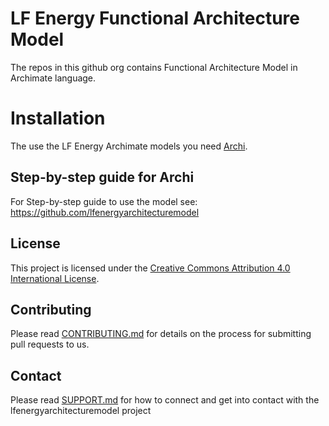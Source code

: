 <!--
SPDX-FileCopyrightText: 2017-2022 Contributors to the lfenergyarchitecturemodel project

SPDX-License-Identifier: CC-BY-4.0
-->

# LF Energy Functional Architecture Model

The repos in this github org contains Functional Architecture Model in Archimate language. 

# Installation 
The use the LF Energy Archimate models you need [Archi](https://www.archimatetool.com/). 

## Step-by-step guide for Archi
For Step-by-step guide to use the model see: https://github.com/lfenergyarchitecturemodel

## License
This project is licensed under the [Creative Commons Attribution 4.0 International License](https://github.com/lfenergyarchitecturemodel/.github/blob/main/LISENSE).

## Contributing
Please read [CONTRIBUTING.md](https://github.com/lfenergyarchitecturemodel/.github/blob/main/CONTRIBUTING.md) for details on the process for submitting pull requests to us.

## Contact
Please read [SUPPORT.md](https://github.com/lfenergyarchitecturemodel/.github/blob/main/SUPPORT.md) for how to connect and get into contact with the lfenergyarchitecturemodel project
